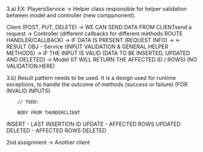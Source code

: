 <!-- 2ND BUILD/ITERATION-->
3.a) 
EX: PlayersService -> Helper class responsible for helper validation between model and controller (new comppnonent).

Client (POST, PUT, DELETE) -> WE CAN SEND DATA FROM CLIENTsend a request -> Controller (different callbacks for different methods ROUTE HANDLER/CALLBACK) -> IF DATA IS PRESENT (REQUEST INFO) ->  <- RESULT OBJ - Service (INPUT VALIDATION & GENERAL HELPER METHODS) -> IF THE INPUT IS VALID (DATA TO BE INSERTED, UPDATED AND DELETED) -> Model (IT WILL RETURN THE AFFECTED ID / ROWS) (NO VALIDATION HERE)

3.b) Result pattern needs to be used. It is a design used for runtime exceptions, to handle the outcome of methods (success or failure)
(FOR INVALID INPUTS)


        // TODO:

        BODY FROM THUNDERCLIENT

INSERT - LAST INSERTION ID
UPDATE - AFFECTED ROWS UPDATED
DELETED - AFFECTED ROWS DELETED

2nd assignment -> Another client 